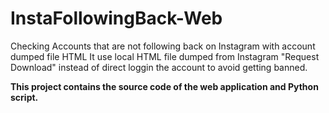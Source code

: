 # InstaFollowingBack-Web
Checking Accounts that are not following back on Instagram with account dumped file HTML  It use local HTML file dumped from Instagram "Request Download" instead of direct loggin the account to avoid getting banned.


<b>This project contains the source code of the web application and Python script.</b>

